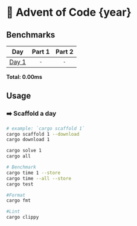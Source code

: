 # 🎄 Advent of Code {year}

<!--- advent_readme_stars table --->

<!--- benchmarking table --->
## Benchmarks

| Day | Part 1 | Part 2 |
| :---: | :---: | :---:  |
| [Day 1](./src/bin/01.rs) | `-` | `-` |

**Total: 0.00ms**
<!--- benchmarking table --->
## Usage
### ➡️ Scaffold a day

```sh
# example: `cargo scaffold 1`
cargo scaffold 1 --download
cargo download 1

cargo solve 1
cargo all

# Benchmark
cargo time 1 --store
cargo time --all --store
cargo test

#Format
cargo fmt

#Lint
cargo clippy
```
